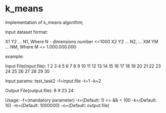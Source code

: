 # k_means

Implementation of k_means algorithm;

Input dataset format:

X1 Y2 ... N1, Where N - dimensions number <=1000
X2 Y2 ... N2,
...
XM YM ... NM, Where M <= 1.000.000.000

example:

Input File(input.file):
1 2
3 4
5 6
7 8
9 10
11 12
13 14
15 16
17 18
19 20
21 22
23 24
25 26
27 28
29 30

Input params:
test_task2 -f=input.file -t=1 -k=2

Output File(output.file):
8 9
23 24

Usage: -f=<filename>(mandatory parameter)
       -t=<thread pool size>(Default: 1) 
           <thread pool size> <= <kluster centroids count> && <thread pool size> < 100 
       -k=<kluster centroids count>(Default: 10)
       -m=<max iterations>(Default: 1000000)
       -o=<filename>(Default: output.file)